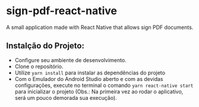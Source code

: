 # sign-pdf-react-native
A small application made with React Native that allows sign PDF documents.

## Instalção do Projeto:

- Configure seu ambiente de desenvolvimento.
- Clone o repositório.
- Utilize `yarn install` para instalar as dependências do projeto
- Com o Emulador do Android Studio aberto e com as devidas configurações, execute no terminal o comando `yarn react-native start` para inicializar o projeto
(Obs.: Na primeira vez ao rodar o aplicativo, será um pouco demorada sua execução). 
